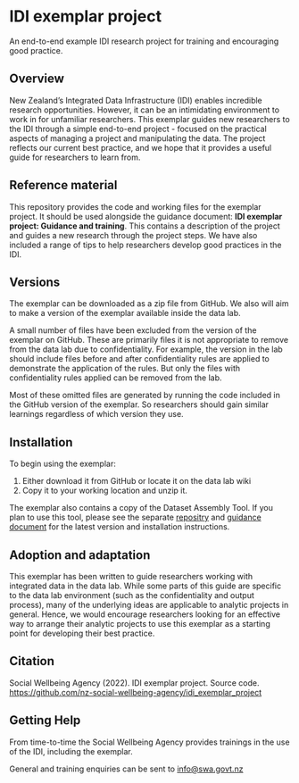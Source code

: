 # IDI exemplar project
An end-to-end example IDI research project for training and encouraging good practice.

## Overview
New Zealand’s Integrated Data Infrastructure (IDI) enables incredible research opportunities. However, it can be an intimidating environment to work in for unfamiliar researchers. This exemplar guides new researchers to the IDI through a simple end-to-end project - focused on the practical aspects of managing a project and manipulating the data. The project reflects our current best practice, and we hope that it provides a useful guide for researchers to learn from.

## Reference material
This repository provides the code and working files for the exemplar project. It should be used alongside the guidance document: **IDI exemplar project: Guidance and training**. This contains a description of the project and guides a new research through the project steps. We have also included a range of tips to help researchers develop good practices in the IDI.

## Versions
The exemplar can be downloaded as a zip file from GitHub. We also will aim to make a version of the exemplar available inside the data lab.

A small number of files have been excluded from the version of the exemplar on GitHub. These are primarily files it is not appropriate to remove from the data lab due to confidentiality. For example, the version in the lab should include files before and after confidentiality rules are applied to demonstrate the application of the rules. But only the files with confidentiality rules applied can be removed from the lab.

Most of these omitted files are generated by running the code included in the GitHub version of the exemplar. So researchers should gain similar learnings regardless of which version they use.

## Installation
To begin using the exemplar:

1. Either download it from GitHub or locate it on the data lab wiki
2. Copy it to your working location and unzip it.

The exemplar also contains a copy of the Dataset Assembly Tool. If you plan to use this tool, please see the separate [repositry](https://github.com/nz-social-wellbeing-agency/dataset_assembly_tool) and [guidance document](https://swa.govt.nz/assets/Publications/guidance/Dataset-Assembly-Tool-introduction-and-training-presentation.pdf) for the latest version and installation instructions.

## Adoption and adaptation
This exemplar has been written to guide researchers working with integrated data in the data lab. While some parts of this guide are specific to the data lab environment (such as the confidentiality and output process), many of the underlying ideas are applicable to analytic projects in general. Hence, we would encourage researchers looking for an effective way to arrange their analytic projects to use this exemplar as a starting point for developing their best practice.

## Citation
Social Wellbeing Agency (2022). IDI exemplar project. Source code. https://github.com/nz-social-wellbeing-agency/idi_exemplar_project

## Getting Help
From time-to-time the Social Wellbeing Agency provides trainings in the use of the IDI, including the exemplar.

General and training enquiries can be sent to info@swa.govt.nz
